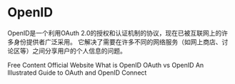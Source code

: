 # OpenID

OpenID是一个利用OAuth 2.0的授权和认证机制的协议，现在已被互联网上的许多身份提供者广泛采用。
它解决了需要在许多不同的网络服务（如网上商店、讨论区等）之间分享用户的个人信息的问题。

<ResourceGroupTitle>Free Content</ResourceGroupTitle>
<BadgeLink colorScheme='yellow' badgeText='Read' href='https://openid.net/'>Official Website</BadgeLink>
<BadgeLink colorScheme='yellow' badgeText='Read' href='https://openid.net/connect/'>What is OpenID</BadgeLink>
<BadgeLink colorScheme='yellow' badgeText='Read' href='https://securew2.com/blog/oauth-vs-openid-which-is-better'>OAuth vs OpenID</BadgeLink>
<BadgeLink badgeText='Watch' href='https://www.youtube.com/watch?v=t18YB3xDfXI'>An Illustrated Guide to OAuth and OpenID Connect</BadgeLink>